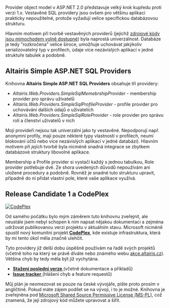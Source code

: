 <!-- dcterms:identifier = aspnetcz#115 -->
<!-- dcterms:title = Altairis Simple ASP.NET SQL Providers ke stažení -->
<!-- dcterms:abstract = Provider object model v ASP.NET 2.0 představuje velký krok kupředu proti verzi 1.x. Vestavěné SQL providery jsou ovšem pro většinu aplikací prakticky nepoužitelné, protože vyžadují velice specifickou databázovou strukturu. Napsal jsem si vlastní providery, které nejsou sice tak univerzální, ale zato používají jednoduchou databázovou strukturu, propojitelnou snadno se zbytkem vaší databáze. -->
<!-- np9:categoryId = 7 -->
<!-- x4w:category = Software -->
<!-- np9:authorId = 1 -->
<!-- np9:authorEmail = michal.valasek@altairis.cz -->
<!-- dcterms:creator = Michal Altair Valášek -->
<!-- dcterms:created = 2006-10-12T17:38:56.717+02:00 -->
<!-- dcterms:dateAccepted = 2006-10-12T17:38:56.717+02:00 -->

 

Provider object model v ASP.NET 2.0 představuje velký krok kupředu proti verzi 1.x. Vestavěné SQL providery jsou ovšem pro většinu aplikací prakticky nepoužitelné, protože vyžadují velice specifickou databázovou strukturu.

Hlavním motivem při tvorbě vestavěných providerů (jejichž [zdrojové kódy jsou mimochodem volně dostupné](http://weblogs.asp.net/scottgu/archive/2006/04/13/442772.aspx)) byla naprostá univerzálnost. Databáze je tedy "rozkročena" velice široce, umožňuje uchovávat jakýkoliv serializovatelný typ v profilech, údaje více nezávislých aplikací v jedné struktuře tabulek a podobně.

## Altairis Simple ASP.NET SQL Providers

Knihovna **Altairis Simple ASP.NET SQL Providers** obsahuje tři providery:

*   *Altairis.Web.Providers.SimpleSqlMemebrshipProvider* - membership provider pro správu uživatelů
*   *Altairis.Web.Providers.SimpleSqlProfileProvider* - profile provider pro uchovávání dalších údajů o uživatelích
*   *Altairis.Web.Providers.SimpleSqlRoleProvider* - role provider pro správu rolí a členství uživatelů v nich

Moji provideři nejsou tak univerzální jako ty vestavěné. Nepodporují např. anonymní profily, mají pouze některé typy vlastností v profilech, neumí blokování účtů nebo více nezávislých aplikací v jedné databázi). Hlavním motivem při *jejich* tvorbě byla nicméně snadná integrace se zbytkem databázové struktury libovolné aplikace.

Membership a Profile provider si vystačí každý s jednou tabulkou, Role provider potřebuje dvě. Ze shora uvedených důvodů nepoužívám ani uložené procedury a podobně. Rovněž je snadné tuto strukturu upravit, případně do ní přidat vlastní pole, které vaše aplikace využívá.

## Release Candidate 1 a CodePlex

[![CodePlex](https://www.cdn.altairis.cz/Blog/CodePlex.jpg) ](http://www.codeplex.com/Wiki/View.aspx?ProjectName=AltairisWebProviders)

Od samého počátku bylo mým záměrem tuto knihovnu zveřejnit, ale neustále jsem nebyl schopen k nim napsat nějakou dokumentaci a zejména udržovat publikovanou verzi projektu v aktuálním stavu. Microsoft nicméně spustil nový komunitní projekt **[**CodePlex**](http://www.codeplex.com/)**, kde existuje infrastruktura, která by mi tento úkol měla značně ulehčit.

Tyto providery již delší dobu úspěšně používám na řadě svých projektů (včetně toho na který se právě díváte nebo známého webu [akce.altairis.cz](http://akce.altairis.cz/)). Většina chyb by tedy měla být již vychytána.

*   [**Stažení poslední verze** ](http://www.codeplex.com/Release/ProjectReleases.aspx?ProjectName=AltairisWebProviders)(včetně dokumentace a příkladů)
*   [**Issue tracker** ](http://www.codeplex.com/WorkItem/List.aspx?ProjectName=AltairisWebProviders)(hlášení chyb a feature requestů)

Můj plán je neomezovat se pouze na české vývojáře, pište proto prosím v angličtině. Pokud máte zájem podílet se na vývoji, i to je možné. Knihovna je zveřejněna pod [Microsoft Shared Source Permissive License (MS-PL)](http://www.codeplex.com/Project/License.aspx?ProjectName=AltairisWebProviders), což znamená, že její zdrojový kód můžete upravovat a šířit.